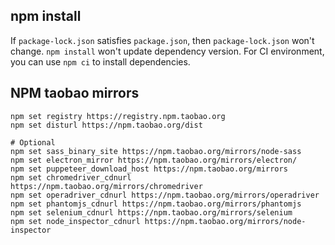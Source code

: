 ## npm install

If `package-lock.json` satisfies `package.json`, then `package-lock.json` won't
change. `npm install` won't update dependency version. For CI environment, you
can use `npm ci` to install dependencies.

## NPM taobao mirrors

```
npm set registry https://registry.npm.taobao.org
npm set disturl https://npm.taobao.org/dist

# Optional
npm set sass_binary_site https://npm.taobao.org/mirrors/node-sass
npm set electron_mirror https://npm.taobao.org/mirrors/electron/
npm set puppeteer_download_host https://npm.taobao.org/mirrors
npm set chromedriver_cdnurl https://npm.taobao.org/mirrors/chromedriver
npm set operadriver_cdnurl https://npm.taobao.org/mirrors/operadriver
npm set phantomjs_cdnurl https://npm.taobao.org/mirrors/phantomjs
npm set selenium_cdnurl https://npm.taobao.org/mirrors/selenium
npm set node_inspector_cdnurl https://npm.taobao.org/mirrors/node-inspector
```
